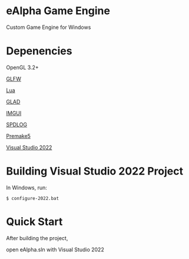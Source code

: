 # eAlpha Game Engine
 Custom Game Engine for Windows

# Depenencies 
 OpenGL 3.2+

 [GLFW](https://github.com/jasoncnm/glfw/tree/c63d4601ad547be6b6559ec1e792ec3586ab47c2)

 [Lua](https://www.lua.org/)
 
 [GLAD](https://glad.dav1d.de/)
 
 [IMGUI](https://github.com/jasoncnm/imgui/tree/ce32353451f3cc1e92f2faff83a5c0c2877e08c4)
 
 [SPDLOG](https://github.com/gabime/spdlog/tree/3335c380a08c5e0f5117a66622df6afdb3d74959)

 [Premake5](https://github.com/premake/premake-core)

 [Visual Studio 2022](https://visualstudio.microsoft.com/vs/)
 
# Building Visual Studio 2022 Project
 In Windows, run:
 
    $ configure-2022.bat

# Quick Start

After building the project,

open eAlpha.sln with Visual Studio 2022 

